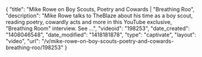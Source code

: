 {
    "title": "Mike Rowe on Boy Scouts, Poetry and Cowards | \"Breathing Roo",
    "description": "Mike Rowe talks to TheBlaze about his time as a boy scout, reading poetry, cowardly acts and more in this YouTube exclusive, \"Breathing Room\" interview. See ...",
    "videoid": "198253",
    "date_created": "1408046548",
    "date_modified": "1418181878",
    "type": "captivate",
    "layout": "video",
    "url": "\/v\/mike-rowe-on-boy-scouts-poetry-and-cowards-breathing-roo\/198253"
}